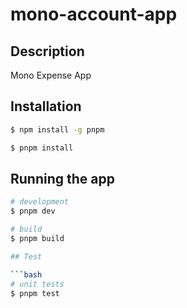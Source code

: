 # mono-account-app

## Description

Mono Expense App

## Installation

```bash
$ npm install -g pnpm
```

```bash
$ pnpm install
```

## Running the app

````bash
# development
$ pnpm dev

# build
$ pnpm build

## Test

```bash
# unit tests
$ pnpm test
````
